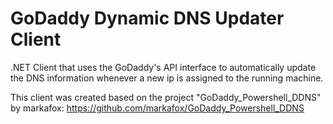 # GoDaddy Dynamic DNS Updater Client
.NET Client that uses the GoDaddy's API interface to automatically update the DNS information whenever 
a new ip is assigned to the running machine.

This client was created based on the project "GoDaddy_Powershell_DDNS" by markafox: https://github.com/markafox/GoDaddy_Powershell_DDNS
